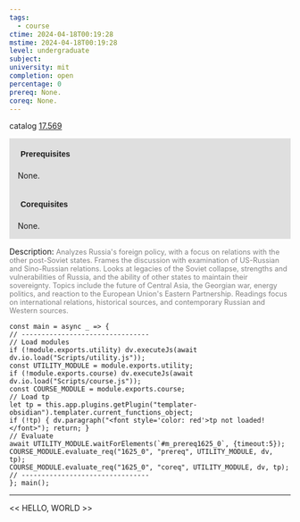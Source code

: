 ```yaml
---
tags:
  - course
ctime: 2024-04-18T00:19:28
mstime: 2024-04-18T00:19:28
level: undergraduate
subject: 
university: mit
completion: open
percentage: 0
prereq: None.
coreq: None.
---
```


catalog [17.569](http://student.mit.edu/catalog/m17b.html#17.569)

<span style="display: block; padding: 15px; background-color: rgb(100, 100, 100, 0.2);"><font id="m_prereq1625_0" style="display: block; font-family: Arial, sans-serif; font-weight: bold; padding: 5px">Prerequisites</font><br><span id="prereq1625_0">None.</span></span>
<span style="display: block; padding: 15px; background-color: rgb(100, 100, 100, 0.2);"><font id="m_coreq1625_0" style="display: block; font-family: Arial, sans-serif; font-weight: bold; padding: 5px">Corequisites</font><br><span id="coreq1625_0">None.</span></span>

<font style="">Description:</font>
<font style="color: grey; font-size: 0.8rem;">Analyzes Russia's foreign policy, with a focus on relations with the other post-Soviet states. Frames the discussion with examination of US-Russian and Sino-Russian relations. Looks at legacies of the Soviet collapse, strengths and vulnerabilities of Russia, and the ability of other states to maintain their sovereignty. Topics include the future of Central Asia, the Georgian war, energy politics, and reaction to the European Union's Eastern Partnership. Readings focus on international relations, historical sources, and contemporary Russian and Western sources.</font>

```dataviewjs
const main = async _ => {
// --------------------------------
// Load modules
if (!module.exports.utility) dv.executeJs(await dv.io.load("Scripts/utility.js"));
const UTILITY_MODULE = module.exports.utility;
if (!module.exports.course) dv.executeJs(await dv.io.load("Scripts/course.js"));
const COURSE_MODULE = module.exports.course;
// Load tp
let tp = this.app.plugins.getPlugin("templater-obsidian").templater.current_functions_object;
if (!tp) { dv.paragraph("<font style='color: red'>tp not loaded!</font>"); return; }
// Evaluate
await UTILITY_MODULE.waitForElements(`#m_prereq1625_0`, {timeout:5});
COURSE_MODULE.evaluate_req("1625_0", "prereq", UTILITY_MODULE, dv, tp);
COURSE_MODULE.evaluate_req("1625_0", "coreq", UTILITY_MODULE, dv, tp);
// --------------------------------
}; main();
```

---

<< HELLO, WORLD >>

